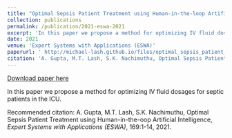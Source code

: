 ```yaml
---
title: "Optimal Sepsis Patient Treatment using Human-in-the-loop Artificial Intelligence"
collection: publications
permalink: /publication/2021-eswa-2021
excerpt: 'In this paper we propose a method for optimizing IV fluid dosages for septic patients in the ICU. '
date: 2021
venue: 'Expert Systems with Applications (ESWA)'
paperurl: ' http://michael-lash.github.io/files/optimal_sepsis_patient_treatment.pdf'
citation: 'A. Gupta, M.T. Lash, S.K. Nachimuthu, Optimal Sepsis Patient Treatment using Human-in-the-oop Artificial Intelligence, <i>Expert Systems with Applications (ESWA)</i>, 169:1-14, 2021.'
---
```


<a href=' http://michael-lash.github.io/files/optimal_sepsis_patient_treatment.pdf'>Download paper here</a>

In this paper we propose a method for optimizing IV fluid dosages for septic patients in the ICU. 

Recommended citation: A. Gupta, M.T. Lash, S.K. Nachimuthu, Optimal Sepsis Patient Treatment using Human-in-the-oop Artificial Intelligence, <i>Expert Systems with Applications (ESWA)</i>, 169:1-14, 2021.